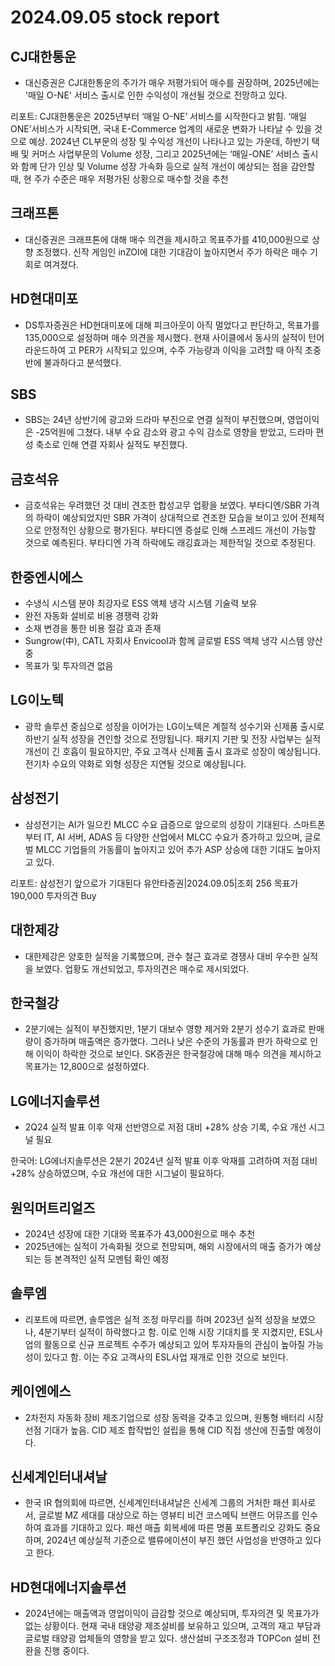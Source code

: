 # 2024.09.05 stock report
## CJ대한통운
- 대신증권은 CJ대한통운의 주가가 매우 저평가되어 매수를 권장하며, 2025년에는 '매일 O-NE' 서비스 출시로 인한 수익성이 개선될 것으로 전망하고 있다. 

리포트:
CJ대한통운은 2025년부터 ‘매일 O-NE’ 서비스를 시작한다고 밝힘. ‘매일 ONE’서비스가 시작되면, 국내 E-Commerce 업계의 새로운 변화가 나타날 수 있을 것으로 예상. 2024년 CL부문의 성장 및 수익성 개선이 나타나고 있는 가운데, 하반기 택배 및 커머스 사업부문의 Volume 성장, 그리고 2025년에는 ‘매일-ONE’ 서비스 출시와 함께 단가 인상 및 Volume 성장 가속화 등으로 실적 개선이 예상되는 점을 감안할 때, 현 주가 수준은 매우 저평가된 상황으로 매수할 것을 추천
## 크래프톤
- 대신증권은 크래프톤에 대해 매수 의견을 제시하고 목표주가를 410,000원으로 상향 조정했다. 신작 게임인 inZOI에 대한 기대감이 높아지면서 주가 하락은 매수 기회로 여겨졌다.
## HD현대미포
- DS투자증권은 HD현대미포에 대해 피크아웃이 아직 멀었다고 판단하고, 목표가를 135,000으로 설정하며 매수 의견을 제시했다. 현재 사이클에서 동사의 실적이 턴어라운드하여 고 PER가 시작되고 있으며, 수주 가능량과 이익을 고려할 때 아직 초중반에 불과하다고 분석했다.
## SBS
- SBS는 24년 상반기에 광고와 드라마 부진으로 연결 실적이 부진했으며, 영업이익은 -25억원에 그쳤다. 내부 수요 감소와 광고 수익 감소로 영향을 받았고, 드라마 편성 축소로 인해 연결 자회사 실적도 부진했다.
## 금호석유
- 금호석유는 우려했던 것 대비 견조한 합성고무 업황을 보였다. 부타디엔/SBR 가격의 하락이 예상되었지만 SBR 가격이 상대적으로 견조한 모습을 보이고 있어 전체적으로 안정적인 상황으로 평가된다. 부타디엔 증설로 인해 스프레드 개선이 가능할 것으로 예측된다. 부타디엔 가격 하락에도 래깅효과는 제한적일 것으로 추정된다.
## 한중엔시에스
- 수냉식 시스템 분야 최강자로 ESS 액체 냉각 시스템 기술력 보유
- 완전 자동화 설비로 비용 경쟁력 강화
- 소재 변경을 통한 비용 절감 효과 존재
- Sungrow(中), CATL 자회사 Envicool과 함께 글로벌 ESS 액체 냉각 시스템 양산 중
- 목표가 및 투자의견 없음
## LG이노텍
- 광학 솔루션 중심으로 성장을 이어가는 LG이노텍은 계절적 성수기와 신제품 출시로 하반기 실적 성장을 견인할 것으로 전망됩니다. 패키지 기판 및 전장 사업부는 실적 개선이 긴 호흡이 필요하지만, 주요 고객사 신제품 출시 효과로 성장이 예상됩니다. 전기차 수요의 약화로 외형 성장은 지연될 것으로 예상됩니다.
## 삼성전기
- 삼성전기는 AI가 일으킨 MLCC 수요 급증으로 앞으로의 성장이 기대된다. 스마트폰부터 IT, AI 서버, ADAS 등 다양한 산업에서 MLCC 수요가 증가하고 있으며, 글로벌 MLCC 기업들의 가동률이 높아지고 있어 추가 ASP 상승에 대한 기대도 높아지고 있다. 

리포트:
삼성전기
앞으로가 기대된다
유안타증권|2024.09.05|조회 256
목표가 190,000
투자의견 Buy

## 대한제강
- 대한제강은 양호한 실적을 기록했으며, 관수 철근 효과로 경쟁사 대비 우수한 실적을 보였다. 업황도 개선되었고, 투자의견은 매수로 제시되었다.
## 한국철강
- 2분기에는 실적이 부진했지만, 1분기 대보수 영향 제거와 2분기 성수기 효과로 판매량이 증가하며 매출액은 증가했다. 그러나 낮은 수준의 가동률과 판가 하락으로 인해 이익이 하락한 것으로 보인다. SK증권은 한국철강에 대해 매수 의견을 제시하고 목표가는 12,800으로 설정하였다.
## LG에너지솔루션
- 2Q24 실적 발표 이후 악재 선반영으로 저점 대비 +28% 상승 기록, 수요 개선 시그널 필요

한국어: LG에너지솔루션은 2분기 2024년 실적 발표 이후 악재를 고려하여 저점 대비 +28% 상승하였으며, 수요 개선에 대한 시그널이 필요하다.
## 원익머트리얼즈
- 2024년 성장에 대한 기대와 목표주가 43,000원으로 매수 추천
- 2025년에는 실적이 가속화될 것으로 전망되며, 해외 시장에서의 매출 증가가 예상되는 등 본격적인 실적 모멘텀 확인 예정
## 솔루엠
- 리포트에 따르면, 솔루엠은 실적 조정 마무리를 하며 2023년 실적 성장을 보였으나, 4분기부터 실적이 하락했다고 함. 이로 인해 시장 기대치를 못 지켰지만, ESL사업의 활동으로 신규 프로젝트 수주가 예상되고 있어 투자자들의 관심이 높아질 가능성이 있다고 함. 이는 주요 고객사의 ESL사업 재개로 인한 것으로 보인다.
## 케이엔에스
- 2차전지 자동화 장비 제조기업으로 성장 동력을 갖추고 있으며, 원통형 배터리 시장 선점 기대가 높음. CID 제조 합작법인 설립을 통해 CID 직접 생산에 진출할 예정이다.
## 신세계인터내셔날
- 한국 IR 협의회에 따르면, 신세계인터내셔날은 신세계 그룹의 거처한 패션 회사로서, 글로벌 MZ 세대를 대상으로 하는 영뷰티 비건 코스메틱 브랜드 어뮤즈를 인수하여 효과를 기대하고 있다. 패션 매출 회복세에 따른 명품 포트폴리오 강화도 중요하며, 2024년 예상실적 기준으로 밸류에이션이 부진 했던 사업성을 반영하고 있다고 한다.
## HD현대에너지솔루션
- 2024년에는 매출액과 영업이익이 급감할 것으로 예상되며, 투자의견 및 목표가가 없는 상황이다. 현재 국내 태양광 제조설비를 보유하고 있으며, 고객의 재고 부담과 글로벌 태양광 업체들의 영향을 받고 있다. 생산설비 구조조정과 TOPCon 설비 전환을 진행 중이다.